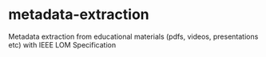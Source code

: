 # metadata-extraction
Metadata extraction from educational materials (pdfs, videos, presentations etc) with IEEE LOM Specification
